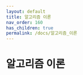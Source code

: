 ```yaml
---
layout: default
title: 알고리즘 이론
nav_order: 160
has_children: true
permalink: /docs/알고리즘_이론
---
```


# 알고리즘 이론
